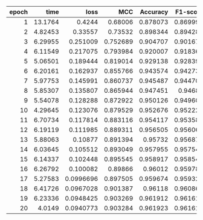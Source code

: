 |   epoch |     time |      loss |      MCC |   Accuracy |   F1-score |
|--------:|---------:|----------:|---------:|-----------:|-----------:|
|       1 | 13.1764  | 0.4244    | 0.68006  |   0.878073 |   0.869993 |
|       2 |  4.82453 | 0.33557   | 0.73532  |   0.898344 |   0.894287 |
|       3 |  6.29955 | 0.251009  | 0.752689 |   0.904707 |   0.901677 |
|       4 |  6.11549 | 0.217075  | 0.793984 |   0.920007 |   0.918365 |
|       5 |  5.06501 | 0.189444  | 0.819014 |   0.929138 |   0.928394 |
|       6 |  6.20161 | 0.162937  | 0.855766 |   0.943574 |   0.942736 |
|       7 |  5.97753 | 0.145991  | 0.860737 |   0.945487 |   0.944701 |
|       8 |  5.85307 | 0.135807  | 0.865944 |   0.947451 |   0.94683  |
|       9 |  5.54078 | 0.128288  | 0.872922 |   0.950126 |   0.949607 |
|      10 |  4.29645 | 0.123076  | 0.879529 |   0.952676 |   0.952225 |
|      11 |  6.70734 | 0.117814  | 0.883116 |   0.954117 |   0.953585 |
|      12 |  6.19119 | 0.111985  | 0.889311 |   0.956505 |   0.956061 |
|      13 |  5.88063 | 0.10877   | 0.891394 |   0.95732  |   0.956876 |
|      14 |  6.03645 | 0.105512  | 0.893049 |   0.957955 |   0.957544 |
|      15 |  6.14337 | 0.102448  | 0.895545 |   0.958917 |   0.958542 |
|      16 |  6.26792 | 0.100082  | 0.89866  |   0.96012  |   0.959784 |
|      17 |  5.27583 | 0.0996696 | 0.897505 |   0.959674 |   0.959324 |
|      18 |  6.41726 | 0.0967028 | 0.901387 |   0.96118  |   0.960866 |
|      19 |  6.23336 | 0.0948425 | 0.903269 |   0.961912 |   0.961612 |
|      20 |  4.0149  | 0.0940773 | 0.903284 |   0.961923 |   0.961613 |